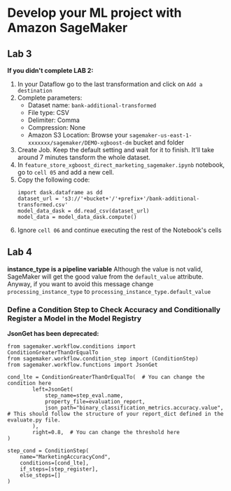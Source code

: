 # Develop your ML project with Amazon SageMaker
## Lab 3
**If you didn't complete LAB 2:**
 1. In your Dataflow go to the last transformation and click on `Add a destination`
 2. Complete parameters:
    * Dataset name: `bank-additional-transformed`
    * File type: CSV
    * Delimiter: Comma
    * Compression: None
    * Amazon S3 Location: Browse your `sagemaker-us-east-1-xxxxxxx/sagemaker/DEMO-xgboost-dm` bucket and folder
 3. Create Job. Keep the default setting and wait for it to finish. It'll take around 7 minutes tansform the whole dataset.
 4. In `feature_store_xgboost_direct_marketing_sagemaker.ipynb` notebook, go to `cell 05` and add a new cell.
 5. Copy the following code:
    ```
    import dask.dataframe as dd
    dataset_url = 's3://'+bucket+'/'+prefix+'/bank-additional-transformed.csv'
    model_data_dask = dd.read_csv(dataset_url)
    model_data = model_data_dask.compute()
    ```
 6. Ignore `cell 06` and continue executing the rest of the Notebook's cells
## Lab 4
**instance_type is a pipeline variable**
Although the value is not valid, SageMaker will get the good value from the `default_value` attribute. Anyway, if you want to avoid this message change `processing_instance_type` to `processing_instance_type.default_value`

### Define a Condition Step to Check Accuracy and Conditionally Register a Model in the Model Registry 

**JsonGet has been deprecated:**
```
from sagemaker.workflow.conditions import ConditionGreaterThanOrEqualTo
from sagemaker.workflow.condition_step import (ConditionStep)
from sagemaker.workflow.functions import JsonGet

cond_lte = ConditionGreaterThanOrEqualTo(  # You can change the condition here
        left=JsonGet(
            step_name=step_eval.name,
            property_file=evaluation_report,
            json_path="binary_classification_metrics.accuracy.value",  # This should follow the structure of your report_dict defined in the evaluate.py file.
        ),
        right=0.8,  # You can change the threshold here
)

step_cond = ConditionStep(
    name="MarketingAccuracyCond",
    conditions=[cond_lte],
    if_steps=[step_register],
    else_steps=[]
)
```
